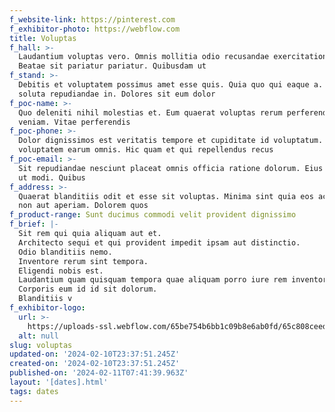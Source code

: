 ```yaml
---
f_website-link: https://pinterest.com
f_exhibitor-photo: https://webflow.com
title: Voluptas
f_hall: >-
  Laudantium voluptas vero. Omnis mollitia odio recusandae exercitationem ipsum.
  Beatae sit pariatur pariatur. Quibusdam ut 
f_stand: >-
  Debitis et voluptatem possimus amet esse quis. Quia quo qui eaque a. Eos sunt
  soluta repudiandae in. Dolores sit eum dolor 
f_poc-name: >-
  Quo deleniti nihil molestias et. Eum quaerat voluptas rerum perferendis
  veniam. Vitae perferendis
f_poc-phone: >-
  Dolor dignissimos est veritatis tempore et cupiditate id voluptatum. Mollitia
  voluptatem earum omnis. Hic quam et qui repellendus recus
f_poc-email: >-
  Sit repudiandae nesciunt placeat omnis officia ratione dolorum. Eius laborum
  ut modi. Quibus
f_address: >-
  Quaerat blanditiis odit et esse sit voluptas. Minima sint quia eos accusamus
  non aut aperiam. Dolorem quos
f_product-range: Sunt ducimus commodi velit provident dignissimo
f_brief: |-
  Sit rem qui quia aliquam aut et.
  Architecto sequi et qui provident impedit ipsam aut distinctio.
  Odio blanditiis nemo.
  Inventore rerum sint tempora.
  Eligendi nobis est.
  Laudantium quam quisquam tempora quae aliquam porro iure rem inventore.
  Corporis eum id id sit dolorum.
  Blanditiis v
f_exhibitor-logo:
  url: >-
    https://uploads-ssl.webflow.com/65be754b6bb1c09b8e6ab0fd/65c808ceeddb095bee312c89_image8.jpeg
  alt: null
slug: voluptas
updated-on: '2024-02-10T23:37:51.245Z'
created-on: '2024-02-10T23:37:51.245Z'
published-on: '2024-02-11T07:41:39.963Z'
layout: '[dates].html'
tags: dates
---
```



